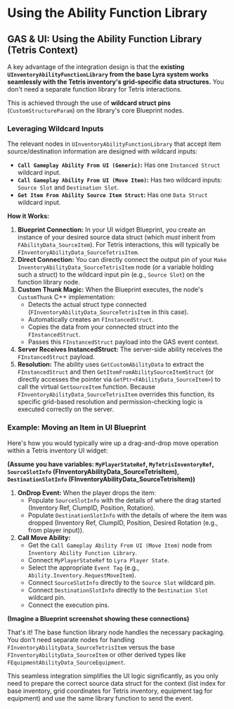 # Using the Ability Function Library

## GAS & UI: Using the Ability Function Library (Tetris Context)

A key advantage of the integration design is that the **existing `UInventoryAbilityFunctionLibrary` from the base Lyra system works seamlessly with the Tetris inventory's grid-specific data structures.** You don't need a separate function library for Tetris interactions.

This is achieved through the use of **wildcard struct pins** (`CustomStructureParam`) on the library's core Blueprint nodes.

### Leveraging Wildcard Inputs

The relevant nodes in `UInventoryAbilityFunctionLibrary` that accept item source/destination information are designed with wildcard inputs:

* **`Call Gameplay Ability From UI (Generic)`:** Has one `Instanced Struct` wildcard input.
* **`Call Gameplay Ability From UI (Move Item)`:** Has two wildcard inputs: `Source Slot` and `Destination Slot`.
* **`Get Item From Ability Source Item Struct`:** Has one `Data Struct` wildcard input.

**How it Works:**

1. **Blueprint Connection:** In your UI widget Blueprint, you create an instance of your desired source data struct (which _must_ inherit from `FAbilityData_SourceItem`). For Tetris interactions, this will typically be `FInventoryAbilityData_SourceTetrisItem`.
2. **Direct Connection:** You can directly connect the output pin of your `Make InventoryAbilityData_SourceTetrisItem` node (or a variable holding such a struct) to the wildcard input pin (e.g., `Source Slot`) on the function library node.
3. **Custom Thunk Magic:** When the Blueprint executes, the node's `CustomThunk` C++ implementation:
   * Detects the actual struct type connected (`FInventoryAbilityData_SourceTetrisItem` in this case).
   * Automatically creates an `FInstancedStruct`.
   * Copies the data from your connected struct into the `FInstancedStruct`.
   * Passes this `FInstancedStruct` payload into the GAS event context.
4. **Server Receives InstancedStruct:** The server-side ability receives the `FInstancedStruct` payload.
5. **Resolution:** The ability uses `GetCustomAbilityData` to extract the `FInstancedStruct` and then `GetItemFromAbilitySourceItemStruct` (or directly accesses the pointer via `GetPtr<FAbilityData_SourceItem>`) to call the virtual `GetSourceItem` function. Because `FInventoryAbilityData_SourceTetrisItem` overrides this function, its specific grid-based resolution and permission-checking logic is executed correctly on the server.

### Example: Moving an Item in UI Blueprint

Here's how you would typically wire up a drag-and-drop move operation within a Tetris inventory UI widget:

**(Assume you have variables: `MyPlayerStateRef`, `MyTetrisInventoryRef`, `SourceSlotInfo` (FInventoryAbilityData\_SourceTetrisItem), `DestinationSlotInfo` (FInventoryAbilityData\_SourceTetrisItem))**

1. **OnDrop Event:** When the player drops the item:
   * Populate `SourceSlotInfo` with the details of where the drag started (Inventory Ref, ClumpID, Position, Rotation).
   * Populate `DestinationSlotInfo` with the details of where the item was dropped (Inventory Ref, ClumpID, Position, Desired Rotation (e.g., from player input)).
2. **Call Move Ability:**
   * Get the `Call Gameplay Ability From UI (Move Item)` node from `Inventory Ability Function Library`.
   * Connect `MyPlayerStateRef` to `Lyra Player State`.
   * Select the appropriate `Event Tag` (e.g., `Ability.Inventory.RequestMoveItem`).
   * Connect `SourceSlotInfo` directly to the `Source Slot` wildcard pin.
   * Connect `DestinationSlotInfo` directly to the `Destination Slot` wildcard pin.
   * Connect the execution pins.

**(Imagine a Blueprint screenshot showing these connections)**

That's it! The base function library node handles the necessary packaging. You don't need separate nodes for handling `FInventoryAbilityData_SourceTetrisItem` versus the base `FInventoryAbilityData_SourceItem` or other derived types like `FEquipmentAbilityData_SourceEquipment`.

This seamless integration simplifies the UI logic significantly, as you only need to prepare the correct source data struct for the context (list index for base inventory, grid coordinates for Tetris inventory, equipment tag for equipment) and use the same library function to send the event.
